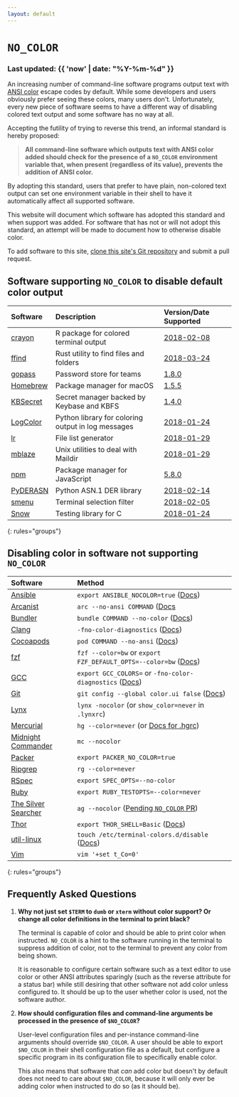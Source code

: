 ```yaml
---
layout: default
---
```


# `NO_COLOR`
### Last updated: {{ 'now' | date: "%Y-%m-%d" }}

An increasing number of command-line software programs output text with
[ANSI color](https://en.wikipedia.org/wiki/ANSI_escape_code#Colors)
escape codes by default.
While some developers and users obviously prefer seeing these colors,
many users don't.
Unfortunately, every new piece of software seems to have a different way
of disabling colored text output and some software has no way at all.

Accepting the futility of trying to reverse this trend, an informal standard
is hereby proposed:

> **All command-line software which outputs text with ANSI color added should
check for the presence of a `NO_COLOR` environment variable that, when present
(regardless of  its value), prevents the addition of ANSI color.**

By adopting this standard, users that prefer to have plain, non-colored text
output can set one environment variable in their shell to have it automatically
affect all supported software.

This website will document which software has adopted this standard and when
support was added.
For software that has not or will not adopt this standard, an attempt will be
made to document how to otherwise disable color.

To add software to this site,
[clone this site's Git repository](https://github.com/jcs/no_color)
and submit a pull request.

## Software supporting `NO_COLOR` to disable default color output

| Software | Description | Version/Date Supported |
|:-|:-|:-|
| [crayon](https://github.com/r-lib/crayon) | R package for colored terminal output | [2018-02-08](https://github.com/r-lib/crayon/commit/700800135d04408bf1c99426b3fec9a4073b8a97) |
| [ffind](https://github.com/josephscade/ffind) | Rust utility to find files and folders | [2018-03-24](https://github.com/josephscade/ffind/commit/fec4aa6101f2b3d6d5b06df640e299d0b1fbb190) |
| [gopass](https://github.com/gopasspw/gopass) | Password store for teams | [1.8.0](https://github.com/gopasspw/gopass/releases/tag/v1.8.0) |
| [Homebrew](https://brew.sh/) | Package manager for macOS | [1.5.5](https://github.com/Homebrew/brew/releases/tag/1.5.5) |
| [KBSecret](https://kbsecret.github.io/) | Secret manager backed by Keybase and KBFS | [1.4.0](https://github.com/kbsecret/kbsecret/commit/d5296054d979a1b1ce07c1be78d56d3d29b62384) |
| [LogColor](https://github.com/induane/logcolor) | Python library for coloring output in log messages | [2018-01-24](https://github.com/induane/logcolor/commit/0092b0af2a1506eee2b0ca028b1cf51f78fc91fa) |
| [lr](https://github.com/chneukirchen/lr) | File list generator | [2018-01-29](https://github.com/chneukirchen/lr/commit/8f0ac7c8abb4e0830d6cf72bbbd5f38c44b4266d) |
| [mblaze](https://github.com/chneukirchen/mblaze) | Unix utilities to deal with Maildir | [2018-01-29](https://github.com/chneukirchen/mblaze/commit/4014f03afe6d624ba1c6bdde6551b4996ba31fe5) |
| [npm](https://www.npmjs.com/) | Package manager for JavaScript | [5.8.0](https://github.com/npm/npm/releases/tag/v5.8.0) |
| [PyDERASN](http://pyderasn.cypherpunks.ru/) | Python ASN.1 DER library | [2018-02-14](https://git.cypherpunks.ru/cgit.cgi/pyderasn.git/commit/?id=54876436a23f14951f2e6353e9072c9a098b35b4) |
| [smenu](https://github.com/p-gen/smenu) | Terminal selection filter | [2018-02-05](https://github.com/p-gen/smenu/commit/70d3ee5a328230dff3b744b2f0ca7ef20ecb530e) |
| [Snow](https://github.com/mortie/snow) | Testing library for C | [2018-01-24](https://github.com/mortie/snow/commit/aadbbd375e03ec6000e23d817d2bd722b417296f) |
{: rules="groups"}

## Disabling color in software not supporting `NO_COLOR`

| Software | Method |
|:-|:-|
| [Ansible](https://github.com/ansible/ansible) | `export ANSIBLE_NOCOLOR=true` ([Docs](http://docs.ansible.com/ansible/latest/intro_configuration.html#nocolor)) |
| [Arcanist](https://github.com/phacility/arcanist) | `arc --no-ansi COMMAND` ([Docs](http://manpages.ubuntu.com/manpages/xenial/man1/arc.1.html) |
| [Bundler](https://bundler.io/) | `bundle COMMAND --no-color` ([Docs](https://bundler.io/v1.15/man/bundle.1.html)) |
| [Clang](https://clang.llvm.org/) | `-fno-color-diagnostics` ([Docs](https://clang.llvm.org/docs/UsersManual.html#formatting-of-diagnostics)) |
| [Cocoapods](https://cocoapods.org/) | `pod COMMAND --no-ansi` ([Docs](https://guides.cocoapods.org/terminal/commands.html#pod_install)) |
| [fzf](https://github.com/junegunn/fzf) | `fzf --color=bw` or `export FZF_DEFAULT_OPTS=--color=bw` ([Docs](https://github.com/junegunn/fzf/wiki/Color-schemes)) |
| [GCC](https://gcc.gnu.org/) | `export GCC_COLORS=` or `-fno-color-diagnostics` ([Docs](https://gcc.gnu.org/onlinedocs/gcc-7.3.0/gcc/Diagnostic-Message-Formatting-Options.html)) |
| [Git](https://git-scm.com/) | `git config --global color.ui false` ([Docs](https://git-scm.com/docs/git-config#git-config-colorui))|
| [Lynx](http://lynx.browser.org/) | `lynx -nocolor` (or `show_color=never` in `.lynxrc`) |
| [Mercurial](https://www.mercurial-scm.org/) | `hg --color=never` (or [Docs for .hgrc](https://www.mercurial-scm.org/wiki/ColorExtension)) |
| [Midnight Commander](https://midnight-commander.org/) | `mc --nocolor` |
| [Packer](https://www.packer.io/) | `export PACKER_NO_COLOR=true`
| [Ripgrep](https://github.com/BurntSushi/ripgrep) | `rg --color=never` |
| [RSpec](http://rspec.info/) | `export SPEC_OPTS=--no-color` |
| [Ruby](https://www.ruby-lang.org/) | `export RUBY_TESTOPTS=--color=never` |
| [The Silver Searcher](https://geoff.greer.fm/ag/) | `ag --nocolor` ([Pending `NO_COLOR` PR](https://github.com/ggreer/the_silver_searcher/pull/1207)) |
| [Thor](http://whatisthor.com/) | `export THOR_SHELL=Basic` ([Docs](http://www.rubydoc.info/github/wycats/thor/Thor%2FBase.shell)) |
| [util-linux](https://github.com/karelzak/util-linux) | `touch /etc/terminal-colors.d/disable` ([Docs](http://man7.org/linux/man-pages/man5/terminal-colors.d.5.html)) |
| [Vim](http://www.vim.org/) | `vim '+set t_Co=0'` |
{: rules="groups"}

## Frequently Asked Questions

1. **Why not just set `$TERM` to `dumb` or `xterm` without color support?
Or change all color definitions in the terminal to print black?**

	The terminal is capable of color and should be able to print color when
	instructed.
	`NO_COLOR` is a hint to the software running in the terminal to suppress
	addition of color, not to the terminal to prevent any color from being
	shown.

	It is reasonable to configure certain software such as a text editor to use
	color or other ANSI attributes sparingly (such as the reverse attribute for
	a status bar) while still desiring that other software not add color unless
	configured to.
	It should be up to the user whether color is used, not the software author.

2. **How should configuration files and command-line arguments be processed
in the presence of `$NO_COLOR`?**

	User-level configuration files and per-instance command-line arguments
	should override `$NO_COLOR`.
	A user should be able to export `$NO_COLOR` in their shell configuration
	file as a default, but configure a specific program in its configuration
	file to specifically enable color.

	This also means that software that *can* add color but doesn't by default
	does not need to care about `$NO_COLOR`, because it will only ever be
	adding color when instructed to do so (as it should be).
